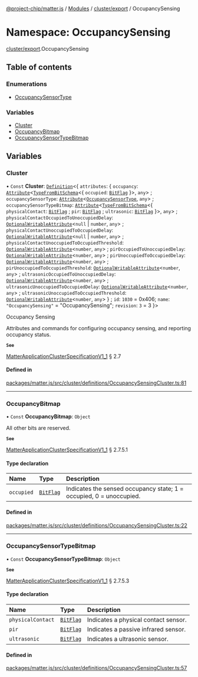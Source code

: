 [@project-chip/matter.js](../README.md) / [Modules](../modules.md) / [cluster/export](cluster_export.md) / OccupancySensing

# Namespace: OccupancySensing

[cluster/export](cluster_export.md).OccupancySensing

## Table of contents

### Enumerations

- [OccupancySensorType](../enums/cluster_export.OccupancySensing.OccupancySensorType.md)

### Variables

- [Cluster](cluster_export.OccupancySensing.md#cluster)
- [OccupancyBitmap](cluster_export.OccupancySensing.md#occupancybitmap)
- [OccupancySensorTypeBitmap](cluster_export.OccupancySensing.md#occupancysensortypebitmap)

## Variables

### Cluster

• `Const` **Cluster**: [`Definition`](cluster_export.ClusterFactory.md#definition)<{ `attributes`: { `occupancy`: [`Attribute`](cluster_export.md#attribute)<[`TypeFromBitSchema`](schema_export.md#typefrombitschema)<{ `occupied`: [`BitFlag`](schema_export.md#bitflag-1)  }\>, `any`\> ; `occupancySensorType`: [`Attribute`](cluster_export.md#attribute)<[`OccupancySensorType`](../enums/cluster_export.OccupancySensing.OccupancySensorType.md), `any`\> ; `occupancySensorTypeBitmap`: [`Attribute`](cluster_export.md#attribute)<[`TypeFromBitSchema`](schema_export.md#typefrombitschema)<{ `physicalContact`: [`BitFlag`](schema_export.md#bitflag-1) ; `pir`: [`BitFlag`](schema_export.md#bitflag-1) ; `ultrasonic`: [`BitFlag`](schema_export.md#bitflag-1)  }\>, `any`\> ; `physicalContactOccupiedToUnoccupiedDelay`: [`OptionalWritableAttribute`](cluster_export.md#optionalwritableattribute)<``null`` \| `number`, `any`\> ; `physicalContactUnoccupiedToOccupiedDelay`: [`OptionalWritableAttribute`](cluster_export.md#optionalwritableattribute)<``null`` \| `number`, `any`\> ; `physicalContactUnoccupiedToOccupiedThreshold`: [`OptionalWritableAttribute`](cluster_export.md#optionalwritableattribute)<`number`, `any`\> ; `pirOccupiedToUnoccupiedDelay`: [`OptionalWritableAttribute`](cluster_export.md#optionalwritableattribute)<`number`, `any`\> ; `pirUnoccupiedToOccupiedDelay`: [`OptionalWritableAttribute`](cluster_export.md#optionalwritableattribute)<`number`, `any`\> ; `pirUnoccupiedToOccupiedThreshold`: [`OptionalWritableAttribute`](cluster_export.md#optionalwritableattribute)<`number`, `any`\> ; `ultrasonicOccupiedToUnoccupiedDelay`: [`OptionalWritableAttribute`](cluster_export.md#optionalwritableattribute)<`number`, `any`\> ; `ultrasonicUnoccupiedToOccupiedDelay`: [`OptionalWritableAttribute`](cluster_export.md#optionalwritableattribute)<`number`, `any`\> ; `ultrasonicUnoccupiedToOccupiedThreshold`: [`OptionalWritableAttribute`](cluster_export.md#optionalwritableattribute)<`number`, `any`\>  } ; `id`: ``1030`` = 0x406; `name`: ``"OccupancySensing"`` = "OccupancySensing"; `revision`: ``3`` = 3 }\>

Occupancy Sensing

Attributes and commands for configuring occupancy sensing, and reporting occupancy status.

**`See`**

[MatterApplicationClusterSpecificationV1_1](../interfaces/spec_export.MatterApplicationClusterSpecificationV1_1.md) § 2.7

#### Defined in

[packages/matter.js/src/cluster/definitions/OccupancySensingCluster.ts:81](https://github.com/project-chip/matter.js/blob/ac2c2688/packages/matter.js/src/cluster/definitions/OccupancySensingCluster.ts#L81)

___

### OccupancyBitmap

• `Const` **OccupancyBitmap**: `Object`

All other bits are reserved.

**`See`**

[MatterApplicationClusterSpecificationV1_1](../interfaces/spec_export.MatterApplicationClusterSpecificationV1_1.md) § 2.7.5.1

#### Type declaration

| Name | Type | Description |
| :------ | :------ | :------ |
| `occupied` | [`BitFlag`](schema_export.md#bitflag-1) | Indicates the sensed occupancy state; 1 = occupied, 0 = unoccupied. |

#### Defined in

[packages/matter.js/src/cluster/definitions/OccupancySensingCluster.ts:22](https://github.com/project-chip/matter.js/blob/ac2c2688/packages/matter.js/src/cluster/definitions/OccupancySensingCluster.ts#L22)

___

### OccupancySensorTypeBitmap

• `Const` **OccupancySensorTypeBitmap**: `Object`

**`See`**

[MatterApplicationClusterSpecificationV1_1](../interfaces/spec_export.MatterApplicationClusterSpecificationV1_1.md) § 2.7.5.3

#### Type declaration

| Name | Type | Description |
| :------ | :------ | :------ |
| `physicalContact` | [`BitFlag`](schema_export.md#bitflag-1) | Indicates a physical contact sensor. |
| `pir` | [`BitFlag`](schema_export.md#bitflag-1) | Indicates a passive infrared sensor. |
| `ultrasonic` | [`BitFlag`](schema_export.md#bitflag-1) | Indicates a ultrasonic sensor. |

#### Defined in

[packages/matter.js/src/cluster/definitions/OccupancySensingCluster.ts:57](https://github.com/project-chip/matter.js/blob/ac2c2688/packages/matter.js/src/cluster/definitions/OccupancySensingCluster.ts#L57)
